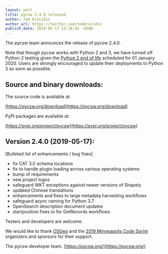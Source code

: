 ```yaml
---
layout: post
title: pycsw 2.4.0 released 
author: Tom Kralidis
author_url: https://twitter.com/tomkralidis
publish_date: 2019-05-17 13:34:41 -0500
---
```


The pycsw team announces the release of pycsw 2.4.0. 

Note that though pycsw works with Python 2 and 3, we have turned
off Python 2 testing given the [Python 2 end of life](https://pythonclock.org)
scheduled for 01 January 2020.  Users are strongly encouraged to update
their deployments to Python 3 as soon as possible.

Source and binary downloads:
----------------------------

The source code is available at: 

[https://pycsw.org/download](https://pycsw.org/download)

PyPI packages are available at:

[https://pypi.org/project/pycsw](https://pypi.org/project/pycsw)

Version 2.4.0 (2019-05-17):
---------------------------

[Bulleted list of enhancements / bug fixes]

- fix CAT 3.0 schema locations
- fix to handle plugin loading across various operating systems
- bump of requirements
- new project logos
- safeguard WKT exceptions against newer versions of Shapely
- updated Chinese translations
- enhancements and fixes to large metadata harvesting workflows
- safeguard async naming for Python 3.7
- OpenSearch description document updates
- startposition fixes to for GetRecords workflows

Testers and developers are welcome.

We would like to thank [OSGeo](https://osgeo.org) and the [2019 Minneapolis Code Sprint](https://wiki.osgeo.org/wiki/OSGeo_Community_Sprint_2019) organizers and sponsors for their support.
 
The pycsw developer team.
[https://pycsw.org/](https://pycsw.org/)
